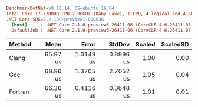 ``` ini

BenchmarkDotNet=v0.10.14, OS=ubuntu 16.04
Intel Core i7-7700HQ CPU 2.80GHz (Kaby Lake), 1 CPU, 4 logical and 4 physical cores
.NET Core SDK=2.2.100-preview1-008636
  [Host]     : .NET Core 2.1.0-preview3-26411-06 (CoreCLR 4.6.26411.07, CoreFX 4.6.26411.06), 64bit RyuJIT
  DefaultJob : .NET Core 2.1.0-preview3-26411-06 (CoreCLR 4.6.26411.07, CoreFX 4.6.26411.06), 64bit RyuJIT


```
|  Method |     Mean |     Error |    StdDev | Scaled | ScaledSD |
|-------- |---------:|----------:|----------:|-------:|---------:|
|   Clang | 65.97 us | 1.0149 us | 0.8996 us |   1.00 |     0.00 |
|     Gcc | 68.96 us | 1.3705 us | 2.7052 us |   1.05 |     0.04 |
| Fortran | 66.36 us | 0.4116 us | 0.3648 us |   1.01 |     0.01 |
